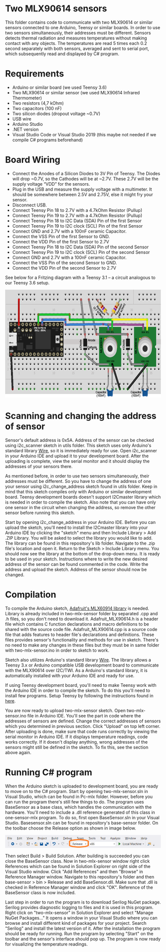 # Two MLX90614 sensors

This folder contains code to communicate with two MLX90614 or similar sensors connected to one Arduino, Teensy or similar boards. In order to use two sensors simultaneously, their addresses must be different. Sensors detects thermal radiation and measures temperatures without making contact with any objects. The temperatures are read 5 times each 0.2 second separately with both sensors, averaged and sent to serial port, which subsequently read and displayed by C# program.

# Requirements

- Arduino or similar board (we used Teensy 3.6)
- Two MLX90614 or similar sensor (we used MLX90614 Infrared Thermometer)
- Two resistors (4,7 kOhm)
- Two capacitors (100 nF)
- Two silicon diodes (dropout voltage ~0.7V)
- USB wire
- Arduino Studio
- .NET version
- Visual Studio Code or Visual Studio 2019 (this maybe not needed if we compile C# programs beforehand)

# Board Wiring

- Connect the Anodes of a Silicon Diodes to 3V Pin of Teensy. The Diodes will drop ~0.7V, so the Cathodes will be at ~2.7V. These 2.7V will be the supply voltage “VDD” for the sensors.
- Plug in the USB and measure the supply voltage with a multimeter. It should be somewhere between 2.5V and 2.75V, else it might fry your sensor.
- Disconnect USB.
- Connect Teensy Pin 18 to 2.7V with a 4.7kOhm Resistor (Pullup)
- Connect Teensy Pin 19 to 2.7V with a 4.7kOhm Resistor (Pullup)
- Connect Teensy Pin 18 to I2C Data (SDA) Pin of the first Sensor
- Connect Teensy Pin 19 to I2C clock (SCL) Pin of the first Sensor
- Connect GND and 2.7V with a 100nF ceramic Capacitor.
- Connect the VSS Pin of the first Sensor to GND.
- Connect the VDD Pin of the first Sensor to 2.7V
- Connect Teensy Pin 18 to I2C Data (SDA) Pin of the second Sensor
- Connect Teensy Pin 19 to I2C clock (SCL) Pin of the second Sensor
- Connect GND and 2.7V with a 100nF ceramic Capacitor.
- Connect the VSS Pin of the second Sensor to GND.
- Connect the VDD Pin of the second Sensor to 2.7V

 See below for a Fritzing diagram with a Teensy 3.1 – a circuit analogous to our Teensy 3.6 setup. 
 
<img src="https://github.com/Mikkevaris/controlledptt-sensor/blob/master/two-mlx-sensors/Two-point-sensors.png" height="350" width="600">

# Scanning and changing the address of sensor

Sensor's default address is 0x5A. Address of the sensor can be checked using i2c_scanner sketch in utils folder. This sketch uses only Arduino's standard library [Wire](https://www.arduino.cc/en/Reference/Wire), so it is immediately ready for use. Open i2c_scanner in your Arduino IDE and upload it to your development board. After the uploading is complete, view the serial monitor and it should display the addresses of your sensors there.

As mentioned before, in order to use two sensors simultaneously, their addresses must be different. So you have to change the address of one your sensor using i2c_change_address sketch found in utils folder. Keep in mind that this sketch compiles only with Arduino or similar development board. Teensy development boards doesn't support I2Cmaster library which is needed in order to compile the sketch. Also note that you can have only one sensor in the circuit when changing the address, so remove the other sensor before running this sketch.

Start by opening i2c_change_address in your Arduino IDE. Before you can upload the sketch, you'll need to install the I2Cmaster library into your Arduino IDE by clicking the "sketch" menu and then Include Library > Add .ZIP Library. You will be asked to select the library you would like to add. The library can be found in this repository's lib folder. Navigate to the .zip file's location and open it. Return to the Sketch > Include Library menu. You should now see the library at the bottom of the drop-down menu. It is ready to be used in your sketch. Instructions where to write the new desired address of the sensor can be found commented in the code. Write the address and upload the sketch. Address of the sensor should now be changed.

# Compilation

To compile the Arduino sketch, [Adafruit's MLX60914 library](https://github.com/adafruit/Adafruit-MLX90614-Library) is needed. Library is already included in two-mlx-sensor folder by separated .cpp and .h files, so you don't need to download it. Adafruit_MLX90614.h is a header file which contains C function declarations and macro definitions to be shared with the source code file. Adafruit_MLX90614.cpp is a source code file that adds features to header file's declarations and definitions. These files provides sensor's functionality and methods for use in sketch. There's no need to make any changes in these files but they must be in same folder with two-mlx-sensor.ino in order to sketch to work.

Sketch also utilizes Arduino's standard library [Wire](https://www.arduino.cc/en/Reference/Wire). The library allows a Teensy 3.x or Arduino compatible USB development board to communicate with the MLX90614 over I2C/TWI. As a Arduino's standard library, it is automatically installed with your Arduino IDE and ready for use. 

If using Teensy development board, you'll need to make Teensy work with the Arduino IDE in order to compile the sketch. To do this you'll need to install few programs. Setup Teensy by following the instructions found in [here](https://www.pjrc.com/teensy/tutorial.html). 

You are now ready to upload two-mlx-sensor sketch. Open two-mlx-sensor.ino file in Arduino IDE. You'll see the part in code where the addresses of sensors are defined. Change the correct addresses of sensors which you determined in previous section. Click "Upload" on top left corner. After uploading is done, make sure that code runs correctly by viewing the serial monitor in Arduino IDE. If it displays temperature readings, code works correctly. If it doesn't display anything, wrong addresses of the sensors might still be defined in the sketch. To fix this, see the section above again.

# Running C# program

When the Arduino sketch is uploaded to development board, you are ready to move on to the C# program. Start by opening two-mlx-sensor.sln in Visual Studio, which can be found in Pc-mlx folder. However, before you can run the program there's still few things to do. The program uses BaseSensor as a base class, which handles the communication with the hardware. You'll need to include a .dll reference generated of this class in one-sensor-mlx program. To do so, first open BaseSensor.sln in your Visual Studio. Basesensor.sln can be found in repository's base-sensor folder. On the toolbar choose the Release option as shown in image below.

<img src = "https://github.com/Mikkevaris/controlledptt-sensor/blob/master/array-mlx-sensor/toolbarbuildconfiguration.png">

Then select Build > Build Solution. After building is succeeded you can close the BaseSensor class. Now in two-mlx-sensor window right click References which can be found in Solution Explorer on right side of the Visual Studio window. Click "Add References" and then "Browse" in Reference Manager window. Navigate to this repository's folder and then base-sensor > bin > Release and add BaseSensor.dll. Make sure that .dll is checked in Reference Manager window and click "OK". Reference of the BaseSensor class is now included.

Last step in order to run the program is to download Serilog NuGet package. Serilog provides diagnostic logging to files and it is used in this program. Right click on "two-mlx-sensor" in Solution Explorer and select "Manage NuGet Packages..." It opens a window in your Visual Studio where you can browse and install different kind of packages for your project. Search "Serilog" and install the latest version of it. After the installation the program should be ready for running. Run the program by selecting "Start" on the toolbar and the sensor's interface should pop up. The program is now ready for visualizing the temperature readings.
